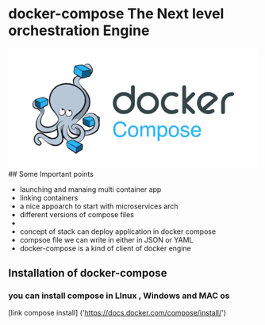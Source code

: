 # docker-compose The Next level orchestration Engine 
 
<img src="compose.jpg">
##  Some Important points 

<ul>
  <li> launching and manaing multi container app </li>
  <li> linking containers </li>
  <li> a nice appoarch to start with microservices arch </li>
  <li> different versions of compose files <li>
  <li> concept of stack can deploy application in docker compose </li>
  <li> compsoe file we can write in either in JSON or YAML </li>
  <li> docker-compose is a kind of client of docker engine </li>
 </ul>
 
 ## Installation of docker-compose  
 
 ### you can install compose in LInux , Windows and MAC os 

[link compose install] ('https://docs.docker.com/compose/install/')


 
 
